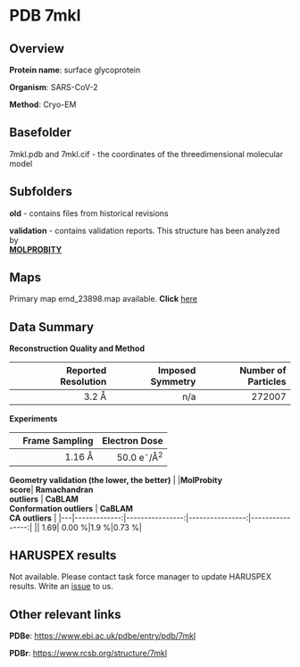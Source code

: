 # PDB 7mkl

## Overview

**Protein name**: surface glycoprotein

**Organism**: SARS-CoV-2

**Method**: Cryo-EM



## Basefolder

7mkl.pdb and 7mkl.cif - the coordinates of the threedimensional molecular model

## Subfolders



**old** - contains files from historical revisions

**validation** - contains validation reports. This structure has been analyzed by <br>  [**MOLPROBITY**](https://github.com/thorn-lab/coronavirus_structural_task_force/tree/master/pdb/surface_glycoprotein/SARS-CoV-2/7mkl/validation/molprobity)    



## Maps

Primary map emd_23898.map available. **Click** [here](http://ftp.wwpdb.org/pub/emdb/structures/EMD-23898/map/) 

## Data Summary
**Reconstruction Quality and Method**

|   | Reported Resolution | Imposed Symmetry | Number of Particles |
|---|-------------:|----------------:|--------------:|
|   |3.2 Å|n/a|272007|

**Experiments**

|   | Frame Sampling | Electron Dose |
|---|-------------:|----------------:|
|   |1.16 Å|50.0 e<sup>-</sup>/Å<sup>2</sup>|

**Geometry validation (the lower, the better)**
|   |**MolProbity<br>score**| **Ramachandran<br>outliers** | **CaBLAM<br>Conformation outliers** | **CaBLAM<br>CA outliers** |
|---|-------------:|----------------:|----------------:|----------------:|
||  1.69|  0.00 %|1.9 %|0.73 %|

## HARUSPEX results

Not available. Please contact task force manager to update HARUSPEX results. Write an [issue](https://github.com/thorn-lab/coronavirus_structural_task_force/issues) to us.

## Other relevant links 
**PDBe**:  https://www.ebi.ac.uk/pdbe/entry/pdb/7mkl
 
**PDBr**: https://www.rcsb.org/structure/7mkl 
